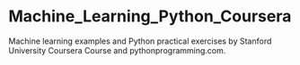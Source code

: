 # Machine_Learning_Python_Coursera
Machine learning examples and Python practical exercises by Stanford University Coursera Course and pythonprogramming.com. 
